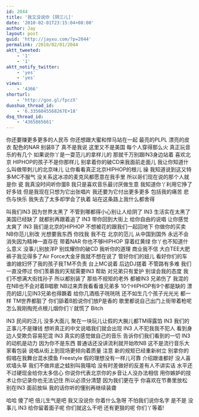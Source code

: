 ```yaml
---
id: 2044
title: '我又没说你 [阴三儿]'
date: '2010-02-01T23:15:04+08:00'
author: Jay
layout: post
guid: 'http://jayxu.com/?p=2044'
permalink: /2010/02/01/2044
aktt_tweeted:
    - '1'
    - '1'
aktt_notify_twitter:
    - 'yes'
    - 'yes'
views:
    - '4366'
shorturl:
    - 'http://goo.gl/fpczX'
duoshuo_thread_id:
    - '6.3356045568267E+18'
dsq_thread_id:
    - '4365865661'
---
```


你还要赚更多更多的人民币
你还想跟大蜜和悍马站在一起
最亮的PLPL 漂亮的皮衣
配色的NAR 别装B了
真不是我说 这里又不是美国 每个人穿得那么火 真正玩音乐的有几个
如果说你丫是一耍范儿的拿样儿的 那就千万别跟IN3身边站着
喜欢北京 HIPHOP的孩子不是你那样儿 别拿着你的破CD来我面前走面儿
我让你知道什么叫做带刺儿的北京味儿 让你看看真正北京HIPHOP的根儿
操 我知道说到这又特多MC不服气 没关系这冰凉的麦克风都愿意在我手里
所以哥们现在说的那个人就是你
瓷 我真没时间听你蛋B 我只是喜欢音乐最讨厌做生意
我知道你丫利用它挣了好多钱 但是我现在只想为它出张唱片
我还要为它付出更多更多 包括我的痛苦 悲伤与快乐
我失去了太多却学会了执着 站在这条路上我什么都舍得

叫我们IN3 因为世界太黑了 不管到哪都得小心别让人给阴了
IN3 生活实在太黑了 美国已经缺了 就都别再跟着追了
IN3 带你回到大街上 给你自由的说唱 让你感觉太爽了
IN3 我们是北京的HIPHOP 不想被花的跟我们一起回地下
你做你的买卖 NB你范儿别改 光想要我东西 你找我 我不在
北京的范儿 从中国到国外 永远不会消失因为精神一直存在
带着NAR 你也不够HIPHOP 穿着红黄绿 你丫也不知道什么意义
没事儿别放洋P 别炫耀你的破CD 我听你的道理 商业我不信
大白TEE大肥裤子我见得多了Air Force大金牙我就不想在说了
管好你们的妞儿 看好你们的车 谁的媳妇怀了我的孩子我TM不负责
台上MC说着 后边DJ搓着 不管路有多难 我们一直没停过
你们羡慕我的天赋需要IN3 帮助 对兄弟只有爱护 别误会我的态度
我们不想满大街找孙子 所以都别装了 那些不规矩的老外 都被IN3 兄弟伤了
我混的在NB也不会对着B唱歌 NB过来弄我看看谁兄弟多
10个HIPHOP有9个都是缺的 漂亮的妞儿见IN3兄弟也得蹶着
给你几酒瓶子咣咣咣 还不如生几个孩子光光光 都一样
TM世界都脏了 你们舔着B脸说你们放P是香的
歌里都说自己出门上街带着枪呢 怎么我刚掏兜点根儿烟你们丫就慌了 Bitch

IN3 民间的泛儿 没多大面儿 聚在一块玩儿让假的大腕儿都TM得露馅
IN3 我们的正事儿不是赚钱 想听真正的中文说唱我们就会出现
IN3 人不犯我我不犯人 看到身边人受欺负容易犯混
IN3 真实的感觉做自己的音乐 告诉你们我们看到的一切
IN3 的动机是动力 因为你不是东西 普通话还没讲流利就开始吹NB
这不是流行音乐大家看包装 说唱从街上到现场更倾向着质量
注意 新的规矩已经重新树立 别拿你的假唱在我舞台混水摸鱼
Freestyle 假的理想没有一样儿可靠 介绍跟谁都好 没人喜欢墙头草
我们不做井底之蛙别叫我嘻哈 没有时差做好的反差有人不讲实话
水平还不过硬现金给你太多信心 你说你代表北京你的乡音让人没办法相信 用你嫉妒的技术让你记录你也无法记住
所以必须分清楚 因为我们更在乎 你喜欢在节奏里放松 别在IN3 面前放纵 我的话你听的懂别再继续装聋

哈哈 傻了吧 倍儿生气是吧 我又没说你 你着什么急呀
不怕我们说你名字 是不是 没事儿 IN3 给你留着面子呢
你们就这么干吧 还有更狠的呢 你们丫等着!
